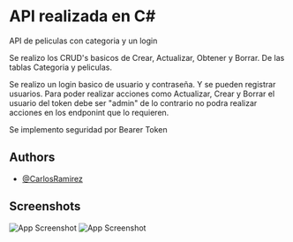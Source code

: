 
# API realizada en C#


API de peliculas con categoria y un login

Se realizo los CRUD's basicos de Crear, Actualizar, Obtener y Borrar.
De las tablas Categoria y peliculas.

Se realizo un login basico de usuario y contraseña.
Y se pueden registrar usuarios.
Para poder realizar acciones como Actualizar, Crear y Borrar el usuario del token debe ser "admin" de lo contrario no podra realizar acciones en los endponint que lo requieren.

Se implemento seguridad por Bearer Token

## Authors

- [@CarlosRamirez](https://github.com/sacrabma92)


## Screenshots

![App Screenshot](https://iili.io/J94h7bp.png)
![App Screenshot](https://iili.io/J94h5eR.md.png)
